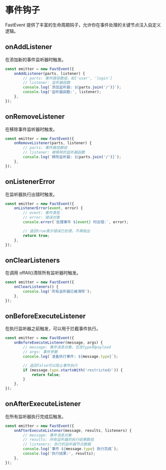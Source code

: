# 事件钩子

FastEvent 提供了丰富的生命周期钩子，允许你在事件处理的关键节点注入自定义逻辑。

## onAddListener

在添加新的事件监听器时触发。

```typescript
const emitter = new FastEvent({
    onAddListener(parts, listener) {
        // parts: 事件路径数组，如['user', 'login']
        // listener: 监听器函数
        console.log(`添加监听器: ${parts.join('/')}`);
        console.log('监听器函数:', listener);
    },
});
```

## onRemoveListener

在移除事件监听器时触发。

```typescript
const emitter = new FastEvent({
    onRemoveListener(parts, listener) {
        // parts: 事件路径数组
        // listener: 被移除的监听器函数
        console.log(`移除监听器: ${parts.join('/')}`);
    },
});
```

## onListenerError

在监听器执行出错时触发。

```typescript
const emitter = new FastEvent({
    onListenerError(event, error) {
        // event: 事件类型
        // error: 错误对象
        console.error(`处理事件 ${event} 时出错:`, error);

        // 返回true表示错误已处理，不再抛出
        return true;
    },
});
```

## onClearListeners

在调用 offAll()清除所有监听器时触发。

```typescript
const emitter = new FastEvent({
    onClearListeners() {
        console.log('所有监听器已被清除');
    },
});
```

## onBeforeExecuteListener

在执行监听器之前触发，可以用于拦截事件执行。

```typescript
const emitter = new FastEvent({
    onBeforeExecuteListener(message, args) {
        // message: 事件消息对象，包含type和payload
        // args: 事件参数
        console.log(`准备执行事件: ${message.type}`);

        // 返回false可以阻止事件执行
        if (message.type.startsWith('restricted/')) {
            return false;
        }
    },
});
```

## onAfterExecuteListener

在所有监听器执行完成后触发。

```typescript
const emitter = new FastEvent({
    onAfterExecuteListener(message, results, listeners) {
        // message: 事件消息对象
        // results: 所有监听器的执行结果数组
        // listeners: 执行的监听器节点数据
        console.log(`事件 ${message.type} 执行完成`);
        console.log('执行结果:', results);
    },
});
```
